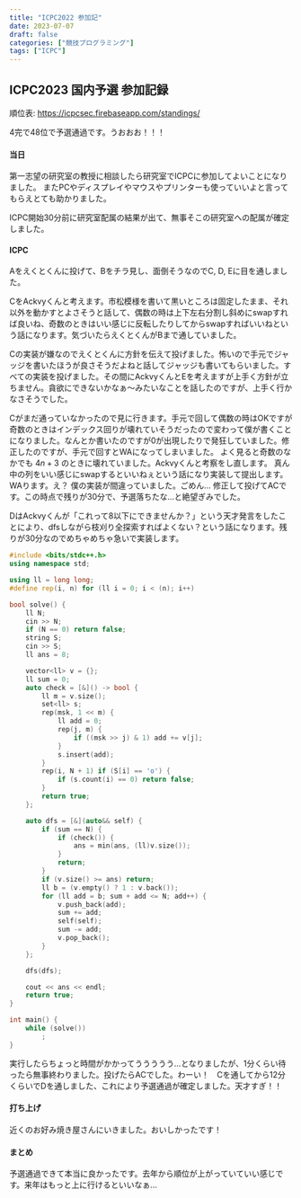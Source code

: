 ```yaml
---
title: "ICPC2022 参加記"
date: 2023-07-07
draft: false
categories: ["競技プログラミング"]
tags: ["ICPC"]
---
```


## ICPC2023 国内予選 参加記録

順位表: https://icpcsec.firebaseapp.com/standings/

4完で48位で予選通過です。うおおお！！！

#### 当日

第一志望の研究室の教授に相談したら研究室でICPCに参加してよいことになりました。
またPCやディスプレイやマウスやプリンターも使っていいよと言ってもらえとても助かりました。

ICPC開始30分前に研究室配属の結果が出て、無事そこの研究室への配属が確定しました。

#### ICPC

Aをえくとくんに投げて、Bをチラ見し、面倒そうなのでC, D, Eに目を通しました。

CをAckvyくんと考えます。市松模様を書いて黒いところは固定したまま、それ以外を動かすとよさそうと話して、偶数の時は上下左右分割し斜めにswapすれば良いね、奇数のときはいい感じに反転したりしてからswapすればいいねという話になります。気づいたらえくとくんがBまで通していました。

Cの実装が嫌なのでえくとくんに方針を伝えて投げました。怖いので手元でジャッジを書いたほうが良さそうだよねと話してジャッジも書いてもらいました。すべての実装を投げました。その間にAckvyくんとEを考えますが上手く方針が立ちません。貪欲にできないかなぁ～みたいなことを話したのですが、上手く行かなさそうでした。

Cがまだ通っていなかったので見に行きます。手元で回して偶数の時はOKですが奇数のときはインデックス回りが壊れていそうだったので変わって僕が書くことになりました。なんとか書いたのですが0が出現したりで発狂していました。修正したのですが、手元で回すとWAになってしまいました。
よく見ると奇数のなかでも $4n + 3$ のときに壊れていました。Ackvyくんと考察をし直します。
真ん中の列をいい感じにswapするといいねぇという話になり実装して提出します。WAります。え？
僕の実装が間違っていました。ごめん... 修正して投げてACです。この時点で残りが30分で、予選落ちたな...と絶望ぎみでした。

DはAckvyくんが「これって8以下にできませんか？」という天才発言をしたことにより、dfsしながら枝刈り全探索すればよくない？という話になります。残りが30分なのでめちゃめちゃ急いで実装します。

```cpp
#include <bits/stdc++.h>
using namespace std;

using ll = long long;
#define rep(i, n) for (ll i = 0; i < (n); i++)

bool solve() {
    ll N;
    cin >> N;
    if (N == 0) return false;
    string S;
    cin >> S;
    ll ans = 8;

    vector<ll> v = {};
    ll sum = 0;
    auto check = [&]() -> bool {
        ll m = v.size();
        set<ll> s;
        rep(msk, 1 << m) {
            ll add = 0;
            rep(j, m) {
                if ((msk >> j) & 1) add += v[j];
            }
            s.insert(add);
        }
        rep(i, N + 1) if (S[i] == 'o') {
            if (s.count(i) == 0) return false;
        }
        return true;
    };

    auto dfs = [&](auto&& self) {
        if (sum == N) {
            if (check()) {
                ans = min(ans, (ll)v.size());
            }
            return;
        }
        if (v.size() >= ans) return;
        ll b = (v.empty() ? 1 : v.back());
        for (ll add = b; sum + add <= N; add++) {
            v.push_back(add);
            sum += add;
            self(self);
            sum -= add;
            v.pop_back();
        }
    };

    dfs(dfs);

    cout << ans << endl;
    return true;
}

int main() {
    while (solve())
        ;
}
```
実行したらちょっと時間がかかってううううう...となりましたが、1分くらい待ったら無事終わりました。投げたらACでした。わーい！　Cを通してから12分くらいでDを通しました、これにより予選通過が確定しました。天才すぎ！！


#### 打ち上げ

近くのお好み焼き屋さんにいきました。おいしかったです！

#### まとめ

予選通過できて本当に良かったです。去年から順位が上がっていていい感じです。来年はもっと上に行けるといいなぁ... 


